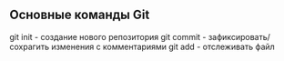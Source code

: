 ## Основные команды Git

git init - создание нового репозитория
git commit -  зафиксировать/сохрагить изменения с комментариями
git add -  отслеживать файл